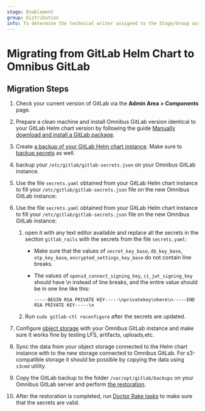```yaml
---
stage: Enablement
group: Distribution
info: To determine the technical writer assigned to the Stage/Group associated with this page, see https://about.gitlab.com/handbook/engineering/ux/technical-writing/#designated-technical-writers
---
```


# Migrating from GitLab Helm Chart to Omnibus GitLab

## Migration Steps

1. Check your current version of GitLab via the **Admin Area > Components** page.

1. Prepare a clean machine and install Omnibus GitLab version identical to your GitLab Helm chart version by following the guide [Manually download and install a GitLab package](https://docs.gitlab.com/omnibus/manual_install.html).

1. Create [a backup of your GitLab Helm chart instance](../../backup-restore/backup.md). Make sure to [backup secrets](../../backup-restore/backup.md#backup-the-secrets) as well.

1. backup your `/etc/gitlab/gitlab-secrets.json` on your Omnibus GitLab instance.

1. Use the file `secrets.yaml` obtained from your GitLab Helm chart instance to fill your `/etc/gitlab/gitlab-secrets.json` file on the new Omnibus GitLab instance:

1. Use the file `secrets.yaml` obtained from your GitLab Helm chart instance to fill your `/etc/gitlab/gitlab-secrets.json` file on the new Omnibus GitLab instance:
    1. open it with any text editor available and replace all the secrets in the section `gitlab_rails` with the secrets from the file `secrets.yaml`:
        - Make sure that the values of `secret_key_base`, `db_key_base`, `otp_key_base`, `encrypted_settings_key_base` do not contain line breaks.
        - The values of `openid_connect_signing_key`, `ci_jwt_signing_key` should have \n instead of line breaks, and the entire value should be in one line like this:

            ```shell
            -----BEGIN RSA PRIVATE KEY-----\nprivatekey\nhere\n-----END RSA PRIVATE KEY-----\n
            ```
            
    1. Run `sudo gitlab-ctl reconfigure` after the secrets are updated.

1. Configure [object storage](https://docs.gitlab.com/ee/administration/object_storage.html) with your Omnibus GitLab instance and make sure it works fine by testing LFS, artifacts, uploads,etc.

1. Sync the data from your object storage connected to the Helm chart instance with to the new storage connected to Omnibus GitLab. For s3-compatible storage it should be possible by copying the data using `s3cmd` utility.

1. Copy the GitLab backup to the folder `/var/opt/gitlab/backups` on your Omnibus GitLab server and perform [the restoration](https://docs.gitlab.com/ee/raketasks/backup_restore.html#restore-for-omnibus-gitlab-installations).

1. After the restoration is completed, run [Doctor Rake tasks](https://docs.gitlab.com/ee/administration/raketasks/doctor.html) to make sure that the secrets are valid.
